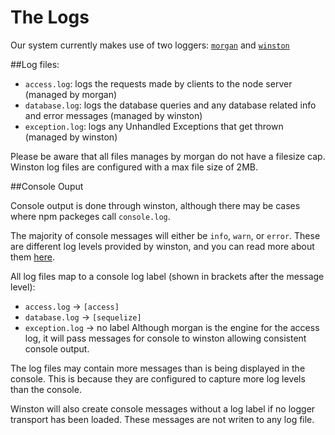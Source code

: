 # The Logs

Our system currently makes use of two loggers: [`morgan`](https://github.com/expressjs/morgan) and [`winston`](https://github.com/winstonjs/winston)

##Log files:

- `access.log`: logs the requests made by clients to the node server (managed by morgan)
- `database.log`: logs the database queries and any database related info and error messages (managed by winston)
- `exception.log`: logs any Unhandled Exceptions that get thrown (managed by winston)

Please be aware that all files manages by morgan do not have a filesize cap. 
Winston log files are configured with a max file size of 2MB.

##Console Ouput

Console output is done through winston, although there may be cases where npm packeges call `console.log`.

The majority of console messages will either be `info`, `warn`, or `error`.
These are different log levels provided by winston, and you can read more about them [here](https://github.com/winstonjs/winston#logging-levels).

All log files map to a console log label (shown in brackets after the message level):
- `access.log` -> `[access]`
- `database.log` -> `[sequelize]`
- `exception.log` -> no label
Although morgan is the engine for the access log, it will pass messages for console to winston allowing consistent console output.

The log files may contain more messages than is being displayed in the console.
This is because they are configured to capture more log levels than the console. 

Winston will also create console messages without a log label if no logger transport has been loaded. These messages are not writen to any log file.

